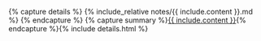 {% capture details %}
{% include_relative notes/{{ include.content }}.md %}
{% endcapture %}
{% capture summary %}<a href="https://poyichou.github.io/notes/{{ include.content }}.html">{{ include.content }}</a>{% endcapture %}{% include details.html %}
